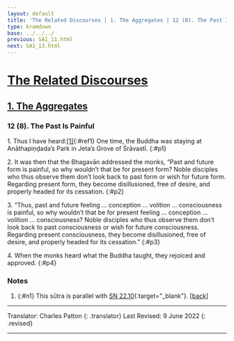 ```yaml
---
layout: default
title: 'The Related Discourses | 1. The Aggregates | 12 (8). The Past Is Painful'
type: kramdown
base: ../../../
previous: SA1_11.html
next: SA1_13.html
---
```


# [The Related Discourses](../index.html)
## [1. The Aggregates](index.html)
### 12 (8). The Past Is Painful

1\. Thus I have heard:[\[1\]](#n1){:#ref1} One time, the Buddha was staying at Anāthapiṇḍada’s Park in Jeta’s Grove of Śrāvastī.
{:#p1}

2\. It was then that the Bhagavān addressed the monks, “Past and future form is painful, so why wouldn’t that be for present form? Noble disciples who thus observe them don’t look back to past form or wish for future form. Regarding present form, they become disillusioned, free of desire, and properly headed for its cessation.
{:#p2}

3\. “Thus, past and future feeling … conception … volition … consciousness is painful, so why wouldn’t that be for present feeling … conception … volition … consciousness? Noble disciples who thus observe them don’t look back to past consciousness or wish for future consciousness. Regarding present consciousness, they become disillusioned, free of desire, and properly headed for its cessation.”
{:#p3}

4\. When the monks heard what the Buddha taught, they rejoiced and approved.
{:#p4}

### Notes
1. {:#n1} This sūtra is parallel with [SN 22.10](https://suttacentral.net/sn22.10){:target="_blank"}. [\[back\]](#ref1)

---

Translator: Charles Patton
{: .translator}
Last Revised: 9 June 2022
{: .revised}

---

